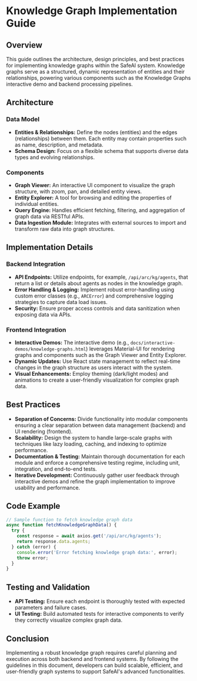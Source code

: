 # Knowledge Graph Implementation Guide

## Overview

This guide outlines the architecture, design principles, and best practices for implementing knowledge graphs within the SafeAI system. Knowledge graphs serve as a structured, dynamic representation of entities and their relationships, powering various components such as the Knowledge Graphs interactive demo and backend processing pipelines.

## Architecture

### Data Model

- **Entities & Relationships:** Define the nodes (entities) and the edges (relationships) between them. Each entity may contain properties such as name, description, and metadata.
- **Schema Design:** Focus on a flexible schema that supports diverse data types and evolving relationships.

### Components

- **Graph Viewer:** An interactive UI component to visualize the graph structure, with zoom, pan, and detailed entity views.
- **Entity Explorer:** A tool for browsing and editing the properties of individual entities.
- **Query Engine:** Handles efficient fetching, filtering, and aggregation of graph data via RESTful APIs.
- **Data Ingestion Module:** Integrates with external sources to import and transform raw data into graph structures.

## Implementation Details

### Backend Integration

- **API Endpoints:** Utilize endpoints, for example, `/api/arc/kg/agents`, that return a list or details about agents as nodes in the knowledge graph.
- **Error Handling & Logging:** Implement robust error-handling using custom error classes (e.g., `ARCError`) and comprehensive logging strategies to capture data load issues.
- **Security:** Ensure proper access controls and data sanitization when exposing data via APIs.

### Frontend Integration

- **Interactive Demos:** The interactive demo (e.g., `docs/interactive-demos/knowledge-graphs.html`) leverages Material-UI for rendering graphs and components such as the Graph Viewer and Entity Explorer.
- **Dynamic Updates:** Use React state management to reflect real-time changes in the graph structure as users interact with the system.
- **Visual Enhancements:** Employ theming (dark/light modes) and animations to create a user-friendly visualization for complex graph data.

## Best Practices

- **Separation of Concerns:** Divide functionality into modular components ensuring a clear separation between data management (backend) and UI rendering (frontend).
- **Scalability:** Design the system to handle large-scale graphs with techniques like lazy loading, caching, and indexing to optimize performance.
- **Documentation & Testing:** Maintain thorough documentation for each module and enforce a comprehensive testing regime, including unit, integration, and end-to-end tests.
- **Iterative Development:** Continuously gather user feedback through interactive demos and refine the graph implementation to improve usability and performance.

## Code Example

```javascript
// Sample function to fetch knowledge graph data
async function fetchKnowledgeGraphData() {
  try {
    const response = await axios.get('/api/arc/kg/agents');
    return response.data.agents;
  } catch (error) {
    console.error('Error fetching knowledge graph data:', error);
    throw error;
  }
}
```

## Testing and Validation

- **API Testing:** Ensure each endpoint is thoroughly tested with expected parameters and failure cases.
- **UI Testing:** Build automated tests for interactive components to verify they correctly visualize complex graph data.

## Conclusion

Implementing a robust knowledge graph requires careful planning and execution across both backend and frontend systems. By following the guidelines in this document, developers can build scalable, efficient, and user-friendly graph systems to support SafeAI's advanced functionalities. 